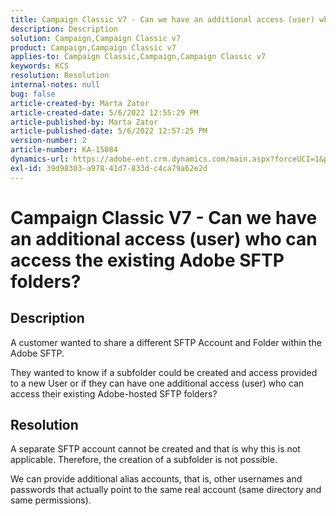 ```yaml
---
title: Campaign Classic V7 - Can we have an additional access (user) who can access the existing Adobe SFTP folders?
description: Description
solution: Campaign,Campaign Classic v7
product: Campaign,Campaign Classic v7
applies-to: Campaign Classic,Campaign,Campaign Classic v7
keywords: KCS
resolution: Resolution
internal-notes: null
bug: false
article-created-by: Marta Zator
article-created-date: 5/6/2022 12:55:29 PM
article-published-by: Marta Zator
article-published-date: 5/6/2022 12:57:25 PM
version-number: 2
article-number: KA-15084
dynamics-url: https://adobe-ent.crm.dynamics.com/main.aspx?forceUCI=1&pagetype=entityrecord&etn=knowledgearticle&id=7c7db8ca-3bcd-ec11-a7b5-6045bd00dbbc
exl-id: 39d98303-a978-41d7-833d-c4ca79a62e2d
---
```

# Campaign Classic V7 - Can we have an additional access (user) who can access the existing Adobe SFTP folders?

## Description


A customer wanted to share a different SFTP Account and Folder within the Adobe SFTP.

They wanted to know if a subfolder could be created and access provided to a new User or if they can have one additional access (user) who can access their existing Adobe-hosted SFTP folders?


## Resolution


A separate SFTP account cannot be created and that is why this is not applicable. Therefore, the creation of a subfolder is not possible.

We can provide additional alias accounts, that is, other usernames and passwords that actually point to the same real account (same directory and same permissions).
